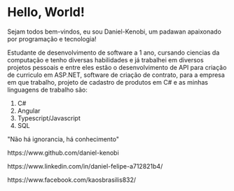 <h1><b>Hello, World!</b></h1>
<p>Sejam todos bem-vindos, eu sou Daniel-Kenobi, um padawan apaixonado por programação e tecnologia!</p>
<p>Estudante de desenvolvimento de software a 1 ano, cursando ciencias da computação e tenho diversas habilidades e já trabalhei em diversos projetos pessoais e entre eles estão o desenvolvimento de API para criação de curriculo em ASP.NET, software de criação de contrato, para a empresa em que trabalho, projeto de cadastro de produtos em C# e as minhas linguagens de trabalho são:</p>
<ol>
<li>C#</li>
<li>Angular</li>
<li>Typescript/Javascript</li>
<li>SQL</li>
</ol>

<p>"Não há ignorancia, há conhecimento"</p>

<p>https://www.github.com/daniel-kenobi</p>
<p>https://www.linkedin.com/in/daniel-felipe-a712821b4/</p>
<p>https://www.facebook.com/kaosbrasilis832/</p>
